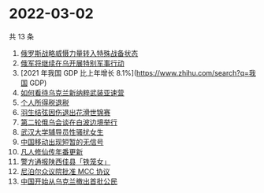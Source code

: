 # 2022-03-02

共 13 条

<!-- BEGIN -->
<!-- 最后更新时间 Wed Mar 02 2022 01:14:55 GMT+0800 (China Standard Time) -->

1. [俄罗斯战略威慑力量转入特殊战备状态](https://www.zhihu.com/search?q=俄罗斯乌克兰)
1. [俄军将继续在乌开展特别军事行动](https://www.zhihu.com/search?q=俄罗斯乌克兰)
1. [2021 年我国 GDP 比上年增长 8.1%](https://www.zhihu.com/search?q=我国 GDP)
1. [如何看待乌克兰新纳粹武装亚速营](https://www.zhihu.com/search?q=亚速营)
1. [个人所得税退税](https://www.zhihu.com/search?q=个人所得税)
1. [羽生结弦因伤退出花滑世锦赛](https://www.zhihu.com/search?q=羽生结弦)
1. [第二轮俄乌会谈在白波边境举行](https://www.zhihu.com/search?q=俄乌谈判)
1. [武汉大学辅导员性骚扰女生](https://www.zhihu.com/search?q=武汉大学辅导员)
1. [中国移动出现短暂的无信号](https://www.zhihu.com/search?q=中国移动没信号)
1. [凡人修仙传年番更新](https://www.zhihu.com/search?q=凡人修仙传)
1. [警方通报陕西佳县「铁笼女」](https://www.zhihu.com/search?q=铁笼女)
1. [尼泊尔众议院批准 MCC 协议](https://www.zhihu.com/search?q=尼泊尔)
1. [中国开始从乌克兰撤出首批公民](https://www.zhihu.com/search?q=撤侨)

<!-- END -->
